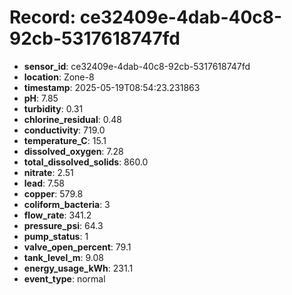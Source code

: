 # Record: ce32409e-4dab-40c8-92cb-5317618747fd

- **sensor_id**: ce32409e-4dab-40c8-92cb-5317618747fd
- **location**: Zone-8
- **timestamp**: 2025-05-19T08:54:23.231863
- **pH**: 7.85
- **turbidity**: 0.31
- **chlorine_residual**: 0.48
- **conductivity**: 719.0
- **temperature_C**: 15.1
- **dissolved_oxygen**: 7.28
- **total_dissolved_solids**: 860.0
- **nitrate**: 2.51
- **lead**: 7.58
- **copper**: 579.8
- **coliform_bacteria**: 3
- **flow_rate**: 341.2
- **pressure_psi**: 64.3
- **pump_status**: 1
- **valve_open_percent**: 79.1
- **tank_level_m**: 9.08
- **energy_usage_kWh**: 231.1
- **event_type**: normal
